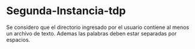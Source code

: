 # Segunda-Instancia-tdp

Se considero que el directorio ingresado por el usuario contiene al menos un archivo de texto.
Ademas las palabras deben estar separadas por espacios.
